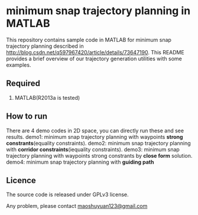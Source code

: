 # minimum snap trajectory planning in MATLAB
This repository contains sample code in MATLAB for minimum snap trajectory planning described in http://blog.csdn.net/q597967420/article/details/73647190.
This README provides a brief overview of our trajectory generation utilities with some examples.

## Required
1. MATLAB(R2013a is tested)

## How to run
There are 4 demo codes in 2D space, you can directly run these and see results.
demo1: minimum snap trajectory planning with waypoints **strong constrants**(equality constraints).
demo2: minimum snap trajectory planning with **corridor constraints**(iequality constraints).
demo3: minimum snap trajectory planning with waypoints strong constrants by **close form** solution.
demo4: minimum snap trajectory planning with **guiding path**

## Licence
The source code is released under GPLv3 license.

Any problem, please contact maoshuyuan123@gmail.com